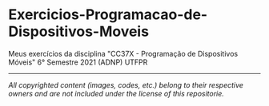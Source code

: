 # Exercicios-Programacao-de-Dispositivos-Moveis
Meus exercícios da disciplina "CC37X - Programação de Dispositivos Móveis" 6° Semestre 2021 (ADNP) UTFPR
_________________________________________________
*All copyrighted content (images, codes, etc.) belong to their respective owners and are not included under the license of this repositorie.*
